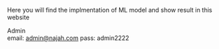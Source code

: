 Here you will find the implmentation of ML model and show result in this website

Admin <br>
email: admin@najah.com
pass: admin2222
